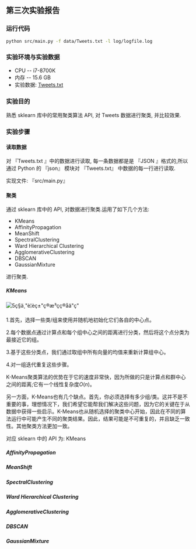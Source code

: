 ## 第三次实验报告

### 运行代码

```bash
python src/main.py -f data/Tweets.txt -l log/logfile.log
```

### 实验环境与实验数据

* CPU -- i7-8700K
* 内存 -- 15.6 GB
* 实验数据: [Tweets.txt](data/Tweets.txt)

### 实验目的

熟悉 sklearn 库中的常用聚类算法 API, 对 Tweets 数据进行聚类, 并比较效果.

### 实验步骤

#### 读取数据

对 『Tweets.txt 』中的数据进行读取, 每一条数据都是是 『JSON 』格式的,所以通过 Python 的 『json』 模块对 『Tweets.txt』 中数据的每一行进行读取.

实现文件: 『src/main.py』

#### 聚类

通过 sklearn 库中的 API, 对数据进行聚类.运用了如下几个方法:

* KMeans
* AffinityPropagation
* MeanShift
* SpectralClustering
* Ward Hierarchical Clustering
* AgglomerativeClustering
* DBSCAN
* GaussianMixture

进行聚类.

##### KMeans

![5ç§ä¸"è¦èç±"ç®æ³çç®åä"ç"](http://imgcdn.atyun.com/2018/03/1-KrcZK0xYgTa4qFrVr0fO2w.gif)

1.首先，选择一些类/组来使用并随机地初始化它们各自的中心点。

2.每个数据点通过计算点和每个组中心之间的距离进行分类，然后将这个点分类为最接近它的组。

3.基于这些分类点，我们通过取组中所有向量的均值来重新计算组中心。

4.对一组迭代重复这些步骤。

K-Means聚类算法的优势在于它的速度非常快，因为所做的只是计算点和群中心之间的距离;它有一个线性复杂度*O*(*n*)。

另一方面，K-Means也有几个缺点。首先，你必须选择有多少组/类。这并不是不重要的事，理想情况下，我们希望它能帮我们解决这些问题，因为它的关键在于从数据中获得一些启示。K-Means也从随机选择的聚类中心开始，因此在不同的算法运行中可能产生不同的聚类结果。因此，结果可能是不可重复的，并且缺乏一致性。其他聚类方法更加一致。

对应 sklearn 中的 API 为: KMeans

##### AffinityPropagation

##### MeanShift

##### SpectralClustering

##### Ward Hierarchical Clustering

##### AgglomerativeClustering

##### DBSCAN

##### GaussianMixture



